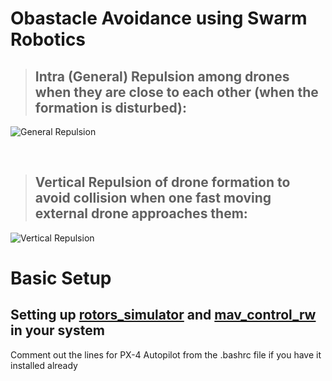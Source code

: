 # Obastacle Avoidance using Swarm Robotics

> ## Intra (General) Repulsion among drones when they are close to each other (when the formation is disturbed):

![General Repulsion](https://media.discordapp.net/attachments/892774933107707904/892775008294826054/general_repulsion.gif)

<br>

> ## Vertical Repulsion of drone formation to avoid collision when one fast moving external drone approaches them:

![Vertical Repulsion](https://media.discordapp.net/attachments/892774933107707904/892775015731314778/vertical_repulsion.gif)

# Basic Setup
## Setting up [rotors_simulator](https://github.com/ethz-asl/rotors_simulator) and [mav_control_rw](https://github.com/ethz-asl/mav_control_rw) in your system

Comment out the lines for PX-4 Autopilot from the .bashrc file if you have it installed already

